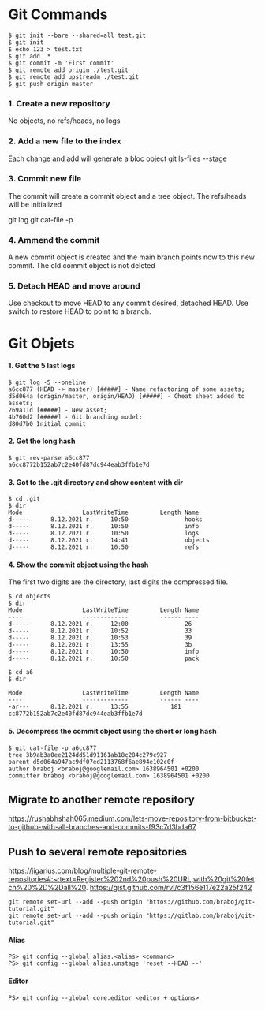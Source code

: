 # Git Commands

    $ git init --bare --shared=all test.git
    $ git init
    $ echo 123 > test.txt
    $ git add  *
    $ git commit -m 'First commit'
    $ git remote add origin ./test.git
    $ git remote add upstreadm ./test.git
    $ git push origin master

### 1. Create a new repository
No objects, no refs/heads, no logs

### 2. Add a new file to the index
Each change and add will generate a bloc object
git ls-files --stage

### 3. Commit new file
The commit will create a commit object and a tree object.
The refs/heads will be initialized

git log
git cat-file -p <hash-code>

### 4. Ammend the commit
A new commit object is created and the main branch points now to this new
commit. The old commit object is not deleted

### 5. Detach HEAD and move around
Use checkout to move HEAD to any commit desired, detached HEAD. Use switch
to restore HEAD to point to a branch.


# Git Objets

#### 1. Get the 5 last logs

    $ git log -5 --oneline 
    a6cc877 (HEAD -> master) [#####] - Name refactoring of some assets;
    d5d064a (origin/master, origin/HEAD) [#####] - Cheat sheet added to assets;
    269a11d [#####] - New asset;
    4b760d2 [#####] - Git branching model;
    d80d7b0 Initial commit


#### 2. Get the long hash

    $ git rev-parse a6cc877
    a6cc8772b152ab7c2e40fd87dc944eab3ffb1e7d

#### 3. Got to the .git directory and show content with dir

    $ cd .git
    $ dir
    Mode                 LastWriteTime         Length Name
    d-----      8.12.2021 г.     10:50                hooks
    d-----      8.12.2021 г.     10:50                info
    d-----      8.12.2021 г.     10:50                logs
    d-----      8.12.2021 г.     14:41                objects
    d-----      8.12.2021 г.     10:50                refs

#### 4. Show the commit object using the hash
The first two digits are the directory, last digits the compressed file.

    $ cd objects
    $ dir
    Mode                 LastWriteTime         Length Name
    ----                 -------------         ------ ----
    d-----      8.12.2021 г.     12:00                26
    d-----      8.12.2021 г.     10:52                33
    d-----      8.12.2021 г.     10:53                39
    d-----      8.12.2021 г.     13:55                3b
    d-----      8.12.2021 г.     10:50                info
    d-----      8.12.2021 г.     10:50                pack

    $ cd a6 
    $ dir

    Mode                 LastWriteTime         Length Name
    ----                 -------------         ------ ----
    -ar---      8.12.2021 г.     13:55            181 cc8772b152ab7c2e40fd87dc944eab3ffb1e7d


#### 5. Decompress the commit object using the short or long hash

    $ git cat-file -p a6cc877
    tree 3b9ab3a0ee2124dd51d91161ab18c284c279c927
    parent d5d064a947ac9df07ed2113768f6ae894e102c0f
    author braboj <braboj@googlemail.com> 1638964501 +0200
    committer braboj <braboj@googlemail.com> 1638964501 +0200

## Migrate to another remote repository
https://rushabhshah065.medium.com/lets-move-repository-from-bitbucket-to-github-with-all-branches-and-commits-f93c7d3bda67

## Push to several remote repositories
https://jigarius.com/blog/multiple-git-remote-repositories#:~:text=Register%202nd%20push%20URL,with%20git%20fetch%20%2D%2Dall%20.
https://gist.github.com/rvl/c3f156e117e22a25f242

```
git remote set-url --add --push origin "httos://github.com/braboj/git-tutorial.git"
git remote set-url --add --push origin "https://gitlab.com/braboj/git-tutorial.git"
```

#### Alias

    PS> git config --global alias.<alias> <command>
    PS> git config --global alias.unstage 'reset --HEAD --'

#### Editor

    PS> git config --global core.editor <editor + options>


